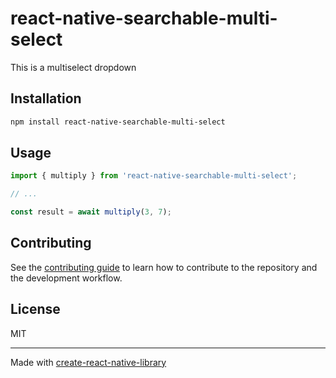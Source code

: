 # react-native-searchable-multi-select

This is a multiselect dropdown

## Installation

```sh
npm install react-native-searchable-multi-select
```

## Usage

```js
import { multiply } from 'react-native-searchable-multi-select';

// ...

const result = await multiply(3, 7);
```

## Contributing

See the [contributing guide](CONTRIBUTING.md) to learn how to contribute to the repository and the development workflow.

## License

MIT

---

Made with [create-react-native-library](https://github.com/callstack/react-native-builder-bob)
